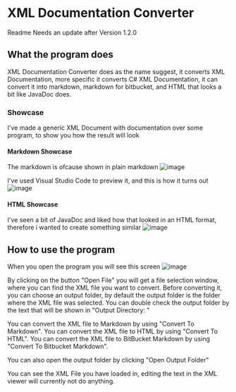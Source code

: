 # XML Documentation Converter
Readme Needs an update after Version 1.2.0
## What the program does
XML Documentation Converter does as the name suggest, it converts XML Documentation, more specific it converts C# XML Documentation, it can convert it into markdown, markdown for bitbucket, and HTML that looks a bit like JavaDoc does.

### Showcase
I've made a generic XML Document with documentation over some program, to show you how the result will look
#### Markdown Showcase
The markdown is ofcause shown in plain markdown
![image](https://github.com/user-attachments/assets/06eed3b2-6a6b-4ea0-aabd-84cfa8481cd8)

I've used Visual Studio Code to preview it, and this is how it turns out
![image](https://github.com/user-attachments/assets/66ed7694-56c6-4d03-a4fd-89090a0d4836)

#### HTML Showcase
I've seen a bit of JavaDoc and liked how that looked in an HTML format, therefore i wanted to create something similar
![image](https://github.com/user-attachments/assets/d53239db-cd11-4760-8162-dfc8917cbf7d)

## How to use the program
When you open the program you will see this screen
![image](https://github.com/user-attachments/assets/39542e10-73bf-4418-8e4c-e0c9c832e432)

By clicking on the button "Open File" you will get a file selection window, where you can find the XML file you want to convert.
Before converting it, you can choose an output folder, by default the output folder is the folder where the XML file was selected. You can double check the output folder by the text that will be shown in "Output Directory: "

You can convert the XML file to Markdown by using "Convert To Markdown".
You can convert the XML file to HTML by using "Convert To HTML".
You can convert the XML file to BitBucket Markdown by using "Convert To Bitbucket Markdown".

You can also open the output folder by clicking "Open Output Folder"

You can see the XML File you have loaded in, editing the text in the XML viewer will currently not do anything.
